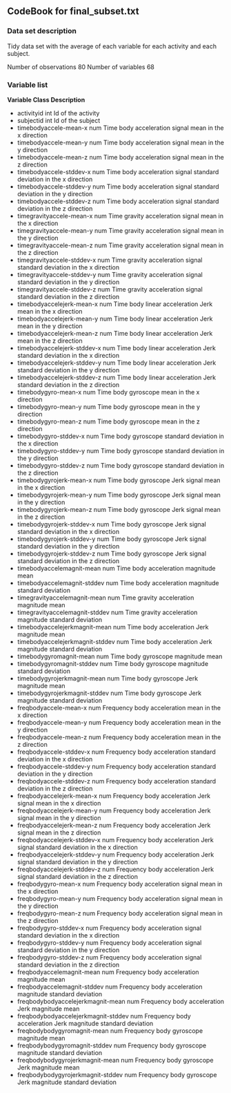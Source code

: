 ## CodeBook for final_subset.txt

### Data set description
Tidy data set with the average of each variable for each activity and each subject.

Number of observations	80
Number of variables	68

### Variable list
**Variable	Class	Description**
* activityid	int	Id of the activity
* subjectid	int	Id of the subject
* timebodyaccele-mean-x	num	Time body acceleration signal mean in the x direction
* timebodyaccele-mean-y	num	Time body acceleration signal mean in the y direction
* timebodyaccele-mean-z	num	Time body acceleration signal mean in the z direction
* timebodyaccele-stddev-x	num	Time body acceleration signal standard deviation in the x direction
* timebodyaccele-stddev-y	num	Time body acceleration signal standard deviation in the y direction
* timebodyaccele-stddev-z	num	Time body acceleration signal standard deviation in the z direction
* timegravityaccele-mean-x	num	Time gravity acceleration signal mean in the x direction
* timegravityaccele-mean-y	num	Time gravity acceleration signal mean in the y direction
* timegravityaccele-mean-z	num	Time gravity acceleration signal mean in the z direction
* timegravityaccele-stddev-x	num	Time gravity acceleration signal standard deviation in the x direction
* timegravityaccele-stddev-y	num	Time gravity acceleration signal standard deviation in the y direction
* timegravityaccele-stddev-z	num	Time gravity acceleration signal standard deviation in the z direction
* timebodyaccelejerk-mean-x	num	Time body linear acceleration Jerk mean in the x direction
* timebodyaccelejerk-mean-y	num	Time body linear acceleration Jerk mean in the y direction
* timebodyaccelejerk-mean-z	num	Time body linear acceleration Jerk mean in the z direction
* timebodyaccelejerk-stddev-x	num	Time body linear acceleration Jerk standard deviation in the x direction
* timebodyaccelejerk-stddev-y	num	Time body linear acceleration Jerk standard deviation in the y direction
* timebodyaccelejerk-stddev-z	num	Time body linear acceleration Jerk standard deviation in the z direction
* timebodygyro-mean-x	num	Time body gyroscope mean in the x direction
* timebodygyro-mean-y	num	Time body gyroscope mean in the y direction
* timebodygyro-mean-z	num	Time body gyroscope mean in the z direction
* timebodygyro-stddev-x	num	Time body gyroscope standard deviation in the x direction
* timebodygyro-stddev-y	num	Time body gyroscope standard deviation in the y direction
* timebodygyro-stddev-z	num	Time body gyroscope standard deviation in the z direction
* timebodygyrojerk-mean-x	num	Time body gyroscope Jerk signal mean in the x direction
* timebodygyrojerk-mean-y	num	Time body gyroscope Jerk signal mean in the y direction
* timebodygyrojerk-mean-z	num	Time body gyroscope Jerk signal mean in the z direction
* timebodygyrojerk-stddev-x	num	Time body gyroscope Jerk signal standard deviation in the x direction
* timebodygyrojerk-stddev-y	num	Time body gyroscope Jerk signal standard deviation in the y direction
* timebodygyrojerk-stddev-z	num	Time body gyroscope Jerk signal standard deviation in the z direction
* timebodyaccelemagnit-mean	num	Time body acceleration magnitude mean
* timebodyaccelemagnit-stddev	num	Time body acceleration magnitude standard deviation
* timegravityaccelemagnit-mean	num	Time gravity acceleration magnitude mean
* timegravityaccelemagnit-stddev	num	Time gravity acceleration magnitude standard deviation
* timebodyaccelejerkmagnit-mean	num	Time body acceleration Jerk magnitude mean
* timebodyaccelejerkmagnit-stddev	num	Time body acceleration Jerk magnitude standard deviation
* timebodygyromagnit-mean	num	Time body gyroscope magnitude mean
* timebodygyromagnit-stddev	num	Time body gyroscope magnitude standard deviation
* timebodygyrojerkmagnit-mean	num	Time body gyroscope Jerk magnitude mean
* timebodygyrojerkmagnit-stddev	num	Time body gyroscope Jerk magnitude standard deviation
* freqbodyaccele-mean-x	num	Frequency body acceleration mean in the x direction
* freqbodyaccele-mean-y	num	Frequency body acceleration mean in the y direction
* freqbodyaccele-mean-z	num	Frequency body acceleration mean in the z direction
* freqbodyaccele-stddev-x	num	Frequency body acceleration standard deviation in the x direction
* freqbodyaccele-stddev-y	num	Frequency body acceleration standard deviation in the y direction
* freqbodyaccele-stddev-z	num	Frequency body acceleration standard deviation in the z direction
* freqbodyaccelejerk-mean-x	num	Frequency body acceleration Jerk signal mean in the x direction
* freqbodyaccelejerk-mean-y	num	Frequency body acceleration Jerk signal mean in the y direction
* freqbodyaccelejerk-mean-z	num	Frequency body acceleration Jerk signal mean in the z direction
* freqbodyaccelejerk-stddev-x	num	Frequency body acceleration Jerk signal standard deviation in the x direction
* freqbodyaccelejerk-stddev-y	num	Frequency body acceleration Jerk signal standard deviation in the y direction
* freqbodyaccelejerk-stddev-z	num	Frequency body acceleration Jerk signal standard deviation in the z direction
* freqbodygyro-mean-x	num	Frequency body acceleration signal mean in the x direction
* freqbodygyro-mean-y	num	Frequency body acceleration signal mean in the y direction
* freqbodygyro-mean-z	num	Frequency body acceleration signal mean in the z direction
* freqbodygyro-stddev-x	num	Frequency body acceleration signal standard deviation in the x direction
* freqbodygyro-stddev-y	num	Frequency body acceleration signal standard deviation in the y direction
* freqbodygyro-stddev-z	num	Frequency body acceleration signal standard deviation in the z direction
* freqbodyaccelemagnit-mean	num	Frequency body acceleration magnitude mean
* freqbodyaccelemagnit-stddev	num	Frequency body acceleration magnitude standard deviation
* freqbodybodyaccelejerkmagnit-mean	num	Frequency body acceleration Jerk magnitude mean
* freqbodybodyaccelejerkmagnit-stddev	num	Frequency body acceleration Jerk magnitude standard deviation
* freqbodybodygyromagnit-mean	num	Frequency body gyroscope magnitude mean
* freqbodybodygyromagnit-stddev	num	Frequency body gyroscope magnitude standard deviation
* freqbodybodygyrojerkmagnit-mean	num	Frequency body gyroscope Jerk magnitude mean
* freqbodybodygyrojerkmagnit-stddev	num	Frequency body gyroscope Jerk magnitude standard deviation

